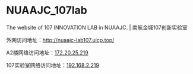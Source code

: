 # NUAAJC_107lab
The website of 107 INNOVATION LAB in NUAAJC. | 南航金城107创新实验室

外网访问地址：http://nuaajc-lab107.uicp.top/

A2楼网络访问地址：[172.20.25.219](172.20.25.219)

107实验室网络访问地址：[192.168.2.219](172.20.25.219)